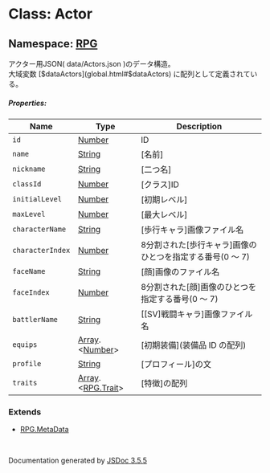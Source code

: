 # Class: Actor

## Namespace: [RPG](RPG.md)

 アクター用JSON( data/Actors.json )のデータ構造。<br />
 大域変数 [$dataActors](global.html#$dataActors) に配列として定義されている。

##### Properties:

| Name | Type | Description |
| --- | --- | --- |
| `id` | [Number](Number.md) | ID |
| `name` | [String](String.md) | [名前] |
| `nickname` | [String](String.md) | [二つ名] |
| `classId` | [Number](Number.md) | [クラス]ID |
| `initialLevel` | [Number](Number.md) | [初期レベル] |
| `maxLevel` | [Number](Number.md) | [最大レベル] |
| `characterName` | [String](String.md) | [歩行キャラ]画像ファイル名 |
| `characterIndex` | [Number](Number.md) | 8分割された[歩行キャラ]画像のひとつを指定する番号(0 〜 7) |
| `faceName` | [String](String.md) | [顔]画像のファイル名 |
| `faceIndex` | [Number](Number.md) | 8分割された[顔]画像のひとつを指定する番号(0 〜 7) |
| `battlerName` | [String](String.md) | [[SV]戦闘キャラ]画像ファイル名 |
| `equips` | [Array](Array.md).<[Number](Number.md)> | [初期装備](装備品 ID の配列) |
| `profile` | [String](String.md) | [プロフィール]の文 |
| `traits` | [Array](Array.md).<[RPG.Trait](RPG.Trait.md)> | [特徴]の配列 |


### Extends

* [RPG.MetaData](RPG.MetaData.md)

 <br>

  Documentation generated by [JSDoc 3.5.5](https://github.com/jsdoc3/jsdoc)
